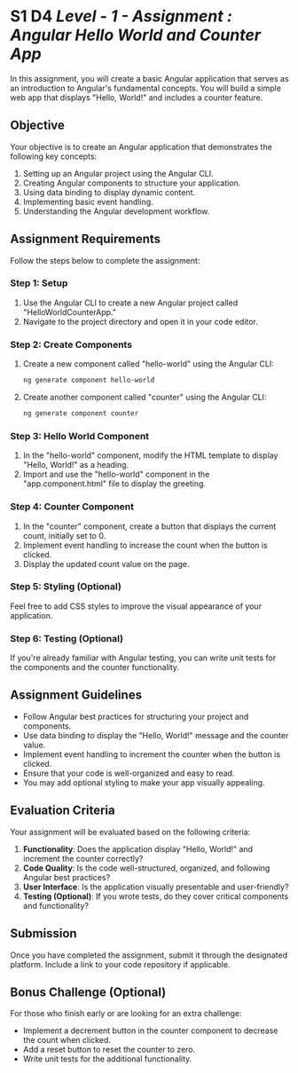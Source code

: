 # S1 D4 ***Level - 1 - Assignment : Angular Hello World and Counter App***

In this assignment, you will create a basic Angular application that serves as an introduction to Angular's fundamental concepts. You will build a simple web app that displays "Hello, World!" and includes a counter feature.

## **Objective**

Your objective is to create an Angular application that demonstrates the following key concepts:

1. Setting up an Angular project using the Angular CLI.
2. Creating Angular components to structure your application.
3. Using data binding to display dynamic content.
4. Implementing basic event handling.
5. Understanding the Angular development workflow.

## **Assignment Requirements**

Follow the steps below to complete the assignment:

### **Step 1: Setup**

1. Use the Angular CLI to create a new Angular project called "HelloWorldCounterApp."
2. Navigate to the project directory and open it in your code editor.

### **Step 2: Create Components**

1. Create a new component called "hello-world" using the Angular CLI:
    
    ```bash
    ng generate component hello-world
    
    ```
    
2. Create another component called "counter" using the Angular CLI:
    
    ```bash
    ng generate component counter
    
    ```
    

### **Step 3: Hello World Component**

1. In the "hello-world" component, modify the HTML template to display "Hello, World!" as a heading.
2. Import and use the "hello-world" component in the "app.component.html" file to display the greeting.

### **Step 4: Counter Component**

1. In the "counter" component, create a button that displays the current count, initially set to 0.
2. Implement event handling to increase the count when the button is clicked.
3. Display the updated count value on the page.

### **Step 5: Styling (Optional)**

Feel free to add CSS styles to improve the visual appearance of your application.

### **Step 6: Testing (Optional)**

If you're already familiar with Angular testing, you can write unit tests for the components and the counter functionality.

## **Assignment Guidelines**

- Follow Angular best practices for structuring your project and components.
- Use data binding to display the "Hello, World!" message and the counter value.
- Implement event handling to increment the counter when the button is clicked.
- Ensure that your code is well-organized and easy to read.
- You may add optional styling to make your app visually appealing.

## **Evaluation Criteria**

Your assignment will be evaluated based on the following criteria:

1. **Functionality**: Does the application display "Hello, World!" and increment the counter correctly?
2. **Code Quality**: Is the code well-structured, organized, and following Angular best practices?
3. **User Interface**: Is the application visually presentable and user-friendly?
4. **Testing (Optional)**: If you wrote tests, do they cover critical components and functionality?

## **Submission**

Once you have completed the assignment, submit it through the designated platform. Include a link to your code repository if applicable.

## **Bonus Challenge (Optional)**

For those who finish early or are looking for an extra challenge:

- Implement a decrement button in the counter component to decrease the count when clicked.
- Add a reset button to reset the counter to zero.
- Write unit tests for the additional functionality.